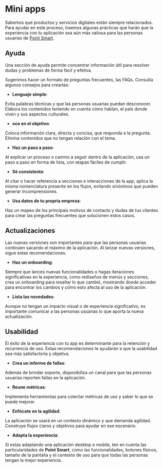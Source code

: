 # Mini apps

Sabemos que productos y servicios digitales están siempre relacionados. Para ayudar en este proceso, traemos algunas prácticas que harán que la experiencia con tu aplicación sea aún más valiosa para las personas usuarias de [Point Smart](/developers/es/docs/mp-point/integration-configuration/integrate-with-pdv/introduction).

## Ayuda

Una sección de ayuda permite concentrar información útil para resolver dudas y problemas de forma fácil y efetiva. 

Sugerimos hacer un formato de preguntas frecuentes, las FAQs. Consulta algunos consejos para crearlas:

* **Lenguaje simple**:

Evita palabras técnicas y que las personas usuarias puedan desconocer. Elabora los contenidos teniendo en cuenta cómo hablan, el país donde viven y sus aspectos culturales.

* **oco en el objetivo**:

Coloca información clara, directa y concisa, que responda a la pregunta. Elimina contenidos que no tengan relación con el tema.

* **Haz un paso a paso**:

Al explicar un proceso o camino a seguir dentro de la aplicación, usa un paso a paso en forma de lista, con etapas fáciles de cumplir.

* **Sé consistente**:

Al citar o hacer referencia a secciones e interacciones de la app, aplica la misma nomenclatura presente en los flujos, evitando sinónimos que pueden generar incomprensiones.

* **Usa datos de tu propria empresa**:

Haz un mapeo de los principais motivos de contacto y dudas de tus clientes para crear las preguntas frecuentes que solucionen estos casos.

## Actualizaciones

Las nuevas versiones son importantes para que las personas usuarias continúen sacando el máximo de la aplicación. Al lanzar nuevas versiones, sigue estas recomendaciones.

* **Haz un onboarding**:

Siempre que lances nuevas funcionalidades o hagas iteraciones significativas en la experiencia, como rediseños de menús y secciones, crea un onboarding para resaltar lo que cambió, mostrando donde acceder para encontrar los cambios y cómo esto afecta al uso de la aplicación.

* **Lista las novedades**: 

Aunque no tengan un impacto visual o de experiencia significativo, es importante comunicar a las personas usuarias lo que aporta la nueva actualización.

## Usabilidad

El éxito de la experiencia con tu app es determinante para la retención y recurrencia de uso. Estas recomendaciones te ayudarán a que la usabilidad sea más satisfactoria y objetiva.

* **Crea un informe de fallas**:

Además de brindar soporte, disponibiliza un canal para que las personas usuarias reporten fallas en la aplicación.

* **Reune métricas**:

Implementa herramientas para colectar métricas de uso y saber lo que se puede mejorar.

* **Enfócate en la agilidad**:

La aplicación se usará en un contexto dinámico y que demanda agilidad. Construye flujos claros y objetivos para ayudar en ese escenario.

* **Adapta la experiencia**:

Si estás adaptando una aplicación desktop o mobile, ten en cuenta las particularidades de **Point Smart**, como las funcionalidades, botones físicos, tamaño de la pantalla y el contexto de uso para que todas las personas tengan la mejor experiencia.